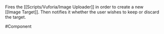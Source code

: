 Fires the [[Scripts/Vuforia/Image Uploader]] in order to create a new [[Image Target]]. Then notifies it whether the user wishes to keep or discard the target.

#Component 